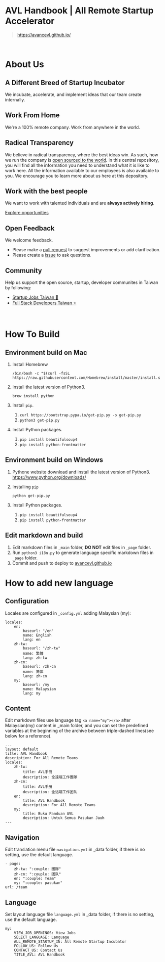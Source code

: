# AVL Handbook | All Remote Startup Accelerator

> <https://avancevl.github.io/>

<br>

# About Us

## A Different Breed of Startup Incubator

We incubate, accelerate, and implement ideas that our team create internally.

## Work From Home

We're a 100% remote company. Work from anywhere in the world.

## Radical Transparency

We believe in radical transparency, where the best ideas win. As such, how we run the company is [open sourced to the world](https://github.com/avancevl/avancevl.github.io). In this central repository, you will find all the information you need to understand what it is like to work here. All the information available to our employees is also available to you. We encourage you to learn more about us here at this depository.

## Work with the best people

We want to work with talented individuals and are **always actively hiring**.

[Explore opportunities](https://avancevl.github.io/recruit/recruit.html)

## Open Feedback

We welcome feedback.

- Please make a [pull request](https://github.com/avancevl/avancevl.github.io/pull/new/master) to suggest improvements or add clarification.
- Please create a [issue](https://github.com/avancevl/avancevl.github.io/issues/new) to ask questions.

## Community

Help us support the open source, startup, developer communites in Taiwan by following:

- [Startup Jobs Taiwan :rocket:](https://021tw.github.io/)
- [Full Stack Developers Taiwan :star:](https://stacktw.github.io/)

<br>

# How To Build

## Environment build on Mac

1. Install Homebrew

   ```
   /bin/bash -c "$(curl -fsSL https://raw.githubusercontent.com/Homebrew/install/master/install.sh)"
   ```

1. Install the latest version of Python3.

   ```
   brew install python
   ```

1. Install `pip`.
   1. `curl https://bootstrap.pypa.io/get-pip.py -o get-pip.py`
   1. `python3 get-pip.py`
1. Install Python packages.
   1. `pip install beautifulsoup4`
   1. `pip install python-frontmatter`

## Environment build on Windows

1. Pythone website download and install the latest version of Python3. <https://www.python.org/downloads/>

2. Installing `pip`

   ```
   python get-pip.py
   ```

3. Install Python packages.
   1. `pip install beautifulsoup4`
   2. `pip install python-frontmatter`

## Edit markdown and build

1. Edit markdown files in `_main` folder, **DO NOT** edit files in `_page` folder.
1. Run `python3 i18n.py` to generate language specific markdown files in `_page` folder.
1. Commit and push to deploy to [avancevl.github.io](https://avancevl.github.io)

# How to add new language

## Configuration

Locales are configured in `_config.yml` adding Malaysian (my):

    locales:
        en:
            baseurl: "/en"
            name: English
            lang: en
        zh-tw:
            baseurl: "/zh-tw"
            name: 繁體
            lang: zh-tw
        zh-cn:
            baseurl: /zh-cn
            name: 简体
            lang: zh-cn
        my:
            baseurl: /my
            name: Malaysian
            lang: my

## Content

Edit markdown files use language tag `<a name="my"></a>` after Malaysian(my) content in \_main folder, and you can set the predefined variables at the beginning of the archive between triple-dashed lines(see below for a reference).

    ---
    layout: default
    title: AVL Handbook
    description: For All Remote Teams
    locales:
        zh-tw:
            title: AVL手冊
            description: 全遠端工作團隊
        zh-cn:
            title: AVL手册
            description: 全远端工作团队
        en:
            title: AVL Handbook
            description: For All Remote Teams
        my:
            title: Buku Panduan AVL
            description: Untuk Semua Pasukan Jauh
    ---

## Navigation

Edit translation menu file `navigation.yml` in \_data folder, if there is no setting, use the default language.

    - page:
        zh-tw: ":couple: 團隊"
        zh-cn: ":couple: 团队"
        en: ":couple: Team"
        my: ":couple: pasukan"
    url: /team

## Language

Set layout language file `language.yml` in \_data folder, if there is no setting, use the default language.

    my:
        VIEW_JOB_OPENINGS: View Jobs
        SELECT_LANGUAGE: Language
        ALL_REMOTE_STARTUP_IN: All Remote Startup Incubator
        FOLLOW_US: Follow Us
        CONTACT_US: Contact Us
        TITLE_AVL: AVL Handbook
